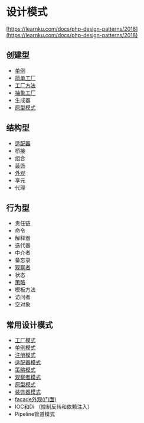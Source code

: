 # 设计模式

[https://learnku.com/docs/php-design-patterns/2018](https://learnku.com/docs/php-design-patterns/2018)

## 创建型
  - [单例](singleton.md)
  - [简单工厂](simple-factory.md)
  - [工厂方法](factory-method.md)
  - [抽象工厂](abstract-factory.md)
  - 生成器
  - [原型模式](prototype.md)

## 结构型
  - [适配器](adapter.md)
  - 桥接
  - 组合
  - [装饰](decorator.md)
  - [外观](facade.md)
  - 享元
  - 代理

## 行为型
  - 责任链
  - 命令
  - 解释器
  - 迭代器
  - 中介者
  - 备忘录
  - [观察者](observer.md)
  - 状态
  - [策略](strategy.md)
  - 模板方法
  - 访问者
  - 空对象


## 常用设计模式

- [工厂模式](simple-factory.md)
- [单例模式](singleton.md)
- [注册模式](registry.md)
- [适配器模式](adapter.md)
- [策略模式](strategy.md)
- [观察者模式](observer.md)
- [原型模式](prototype.md)
- [装饰器模式](decorator.md)
- [facade外观(门面)](facade.md)
- IOC和Di （控制反转和依赖注入）
- Pipeline管道模式
